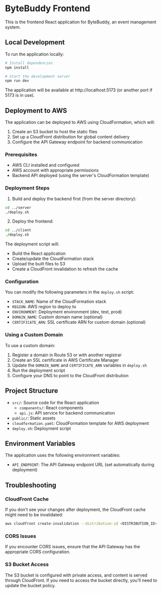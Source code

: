 # ByteBuddy Frontend

This is the frontend React application for ByteBuddy, an event management system.

## Local Development

To run the application locally:

```bash
# Install dependencies
npm install

# Start the development server
npm run dev
```

The application will be available at http://localhost:5173 (or another port if 5173 is in use).

## Deployment to AWS

The application can be deployed to AWS using CloudFormation, which will:

1. Create an S3 bucket to host the static files
2. Set up a CloudFront distribution for global content delivery
3. Configure the API Gateway endpoint for backend communication

### Prerequisites

- AWS CLI installed and configured
- AWS account with appropriate permissions
- Backend API deployed (using the server's CloudFormation template)

### Deployment Steps

1. Build and deploy the backend first (from the server directory):

```bash
cd ../server
./deploy.sh
```

2. Deploy the frontend:

```bash
cd ../client
./deploy.sh
```

The deployment script will:
- Build the React application
- Create/update the CloudFormation stack
- Upload the built files to S3
- Create a CloudFront invalidation to refresh the cache

### Configuration

You can modify the following parameters in the `deploy.sh` script:

- `STACK_NAME`: Name of the CloudFormation stack
- `REGION`: AWS region to deploy to
- `ENVIRONMENT`: Deployment environment (dev, test, prod)
- `DOMAIN_NAME`: Custom domain name (optional)
- `CERTIFICATE_ARN`: SSL certificate ARN for custom domain (optional)

### Using a Custom Domain

To use a custom domain:

1. Register a domain in Route 53 or with another registrar
2. Create an SSL certificate in AWS Certificate Manager
3. Update the `DOMAIN_NAME` and `CERTIFICATE_ARN` variables in `deploy.sh`
4. Run the deployment script
5. Configure your DNS to point to the CloudFront distribution

## Project Structure

- `src/`: Source code for the React application
  - `components/`: React components
  - `api.js`: API service for backend communication
- `public/`: Static assets
- `cloudformation.yaml`: CloudFormation template for AWS deployment
- `deploy.sh`: Deployment script

## Environment Variables

The application uses the following environment variables:

- `API_ENDPOINT`: The API Gateway endpoint URL (set automatically during deployment)

## Troubleshooting

### CloudFront Cache

If you don't see your changes after deployment, the CloudFront cache might need to be invalidated:

```bash
aws cloudfront create-invalidation --distribution-id <DISTRIBUTION_ID> --paths "/*"
```

### CORS Issues

If you encounter CORS issues, ensure that the API Gateway has the appropriate CORS configuration.

### S3 Bucket Access

The S3 bucket is configured with private access, and content is served through CloudFront. If you need to access the bucket directly, you'll need to update the bucket policy.
